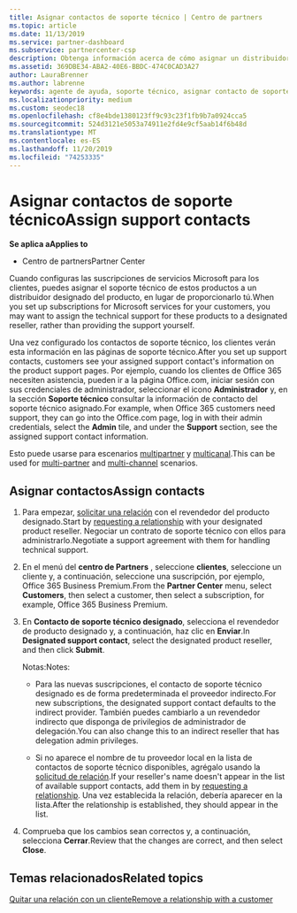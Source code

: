 ```yaml
---
title: Asignar contactos de soporte técnico | Centro de partners
ms.topic: article
ms.date: 11/13/2019
ms.service: partner-dashboard
ms.subservice: partnercenter-csp
description: Obtenga información acerca de cómo asignar un distribuidor como un contacto de soporte técnico para los clientes con suscripciones a los servicios de Microsoft.
ms.assetid: 369DBE34-ABA2-40E6-BBDC-474C0CAD3A27
author: LauraBrenner
ms.author: labrenne
keywords: agente de ayuda, soporte técnico, asignar contacto de soporte técnico, contacto de soporte técnico designado
ms.localizationpriority: medium
ms.custom: seodec18
ms.openlocfilehash: cf8e4bde1380123ff9c93c23f1fb9b7a0924cca5
ms.sourcegitcommit: 524d3121e5053a74911e2fd4e9cf5aab14f6b48d
ms.translationtype: MT
ms.contentlocale: es-ES
ms.lasthandoff: 11/20/2019
ms.locfileid: "74253335"
---
```

# <a name="assign-support-contacts"></a><span data-ttu-id="6054e-104">Asignar contactos de soporte técnico</span><span class="sxs-lookup"><span data-stu-id="6054e-104">Assign support contacts</span></span>

<span data-ttu-id="6054e-105">**Se aplica a**</span><span class="sxs-lookup"><span data-stu-id="6054e-105">**Applies to**</span></span>

-  <span data-ttu-id="6054e-106">Centro de partners</span><span class="sxs-lookup"><span data-stu-id="6054e-106">Partner Center</span></span>

<span data-ttu-id="6054e-107">Cuando configuras las suscripciones de servicios Microsoft para los clientes, puedes asignar el soporte técnico de estos productos a un distribuidor designado del producto, en lugar de proporcionarlo tú.</span><span class="sxs-lookup"><span data-stu-id="6054e-107">When you set up subscriptions for Microsoft services for your customers, you may want to assign the technical support for these products to a designated reseller, rather than providing the support yourself.</span></span>

<span data-ttu-id="6054e-108">Una vez configurado los contactos de soporte técnico, los clientes verán esta información en las páginas de soporte técnico.</span><span class="sxs-lookup"><span data-stu-id="6054e-108">After you set up support contacts, customers see your assigned support contact's information on the product support pages.</span></span> <span data-ttu-id="6054e-109">Por ejemplo, cuando los clientes de Office 365 necesiten asistencia, pueden ir a la página Office.com, iniciar sesión con sus credenciales de administrador, seleccionar el icono **Administrador** y, en la sección **Soporte técnico** consultar la información de contacto del soporte técnico asignado.</span><span class="sxs-lookup"><span data-stu-id="6054e-109">For example, when Office 365 customers need support, they can go into the Office.com page, log in with their admin credentials, select the **Admin** tile, and under the **Support** section, see the assigned support contact information.</span></span>

<span data-ttu-id="6054e-110">Esto puede usarse para escenarios [multipartner](multipartner.md) y [multicanal](multichannel.md).</span><span class="sxs-lookup"><span data-stu-id="6054e-110">This can be used for [multi-partner](multipartner.md) and [multi-channel](multichannel.md) scenarios.</span></span> 

<a href="" id="assigncontacts"></a>
## <a name="assign-contacts"></a><span data-ttu-id="6054e-111">Asignar contactos</span><span class="sxs-lookup"><span data-stu-id="6054e-111">Assign contacts</span></span>

1.  <span data-ttu-id="6054e-112">Para empezar, [solicitar una relación](request-a-relationship-with-a-customer.md) con el revendedor del producto designado.</span><span class="sxs-lookup"><span data-stu-id="6054e-112">Start by [requesting a relationship](request-a-relationship-with-a-customer.md) with your designated product reseller.</span></span> <span data-ttu-id="6054e-113">Negociar un contrato de soporte técnico con ellos para administrarlo.</span><span class="sxs-lookup"><span data-stu-id="6054e-113">Negotiate a support agreement with them for handling technical support.</span></span>

2.  <span data-ttu-id="6054e-114">En el menú del **centro de Partners** , seleccione **clientes**, seleccione un cliente y, a continuación, seleccione una suscripción, por ejemplo, Office 365 Business Premium.</span><span class="sxs-lookup"><span data-stu-id="6054e-114">From the **Partner Center** menu, select **Customers**, then select a customer, then select a subscription, for example, Office 365 Business Premium.</span></span>

3.  <span data-ttu-id="6054e-115">En **Contacto de soporte técnico designado**, selecciona el revendedor de producto designado y, a continuación, haz clic en **Enviar**.</span><span class="sxs-lookup"><span data-stu-id="6054e-115">In  **Designated support contact**, select the designated product reseller, and then click **Submit**.</span></span> 

    <span data-ttu-id="6054e-116">Notas:</span><span class="sxs-lookup"><span data-stu-id="6054e-116">Notes:</span></span> 
    
    *  <span data-ttu-id="6054e-117">Para las nuevas suscripciones, el contacto de soporte técnico designado es de forma predeterminada el proveedor indirecto.</span><span class="sxs-lookup"><span data-stu-id="6054e-117">For new subscriptions, the designated support contact defaults to the indirect provider.</span></span> <span data-ttu-id="6054e-118">También puedes cambiarlo a un revendedor indirecto que disponga de privilegios de administrador de delegación.</span><span class="sxs-lookup"><span data-stu-id="6054e-118">You can also change this to an indirect reseller that has delegation admin privileges.</span></span>
    
    *  <span data-ttu-id="6054e-119">Si no aparece el nombre de tu proveedor local en la lista de contactos de soporte técnico disponibles, agrégalo usando la [solicitud de relación](request-a-relationship-with-a-customer.md).</span><span class="sxs-lookup"><span data-stu-id="6054e-119">If your reseller's name doesn't appear in the list of available support contacts, add them in by [requesting a relationship](request-a-relationship-with-a-customer.md).</span></span> <span data-ttu-id="6054e-120">Una vez establecida la relación, debería aparecer en la lista.</span><span class="sxs-lookup"><span data-stu-id="6054e-120">After the relationship is established, they should appear in the list.</span></span>  

4.  <span data-ttu-id="6054e-121">Comprueba que los cambios sean correctos y, a continuación, selecciona **Cerrar**.</span><span class="sxs-lookup"><span data-stu-id="6054e-121">Review that the changes are correct, and then select **Close**.</span></span>

## <a name="related-topics"></a><span data-ttu-id="6054e-122">Temas relacionados</span><span class="sxs-lookup"><span data-stu-id="6054e-122">Related topics</span></span>

[<span data-ttu-id="6054e-123">Quitar una relación con un cliente</span><span class="sxs-lookup"><span data-stu-id="6054e-123">Remove a relationship with a customer</span></span>](remove-a-relationship.md)